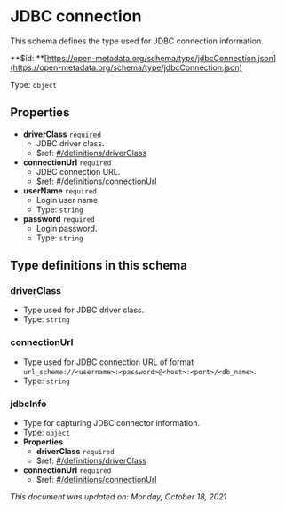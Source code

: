 # JDBC connection

This schema defines the type used for JDBC connection information.

**$id: **[https://open-metadata.org/schema/type/jdbcConnection.json](https://open-metadata.org/schema/type/jdbcConnection.json)

Type: `object`

## Properties
 - **driverClass** `required`
   - JDBC driver class.
   - $ref: [#/definitions/driverClass](#driverclass)
 - **connectionUrl** `required`
   - JDBC connection URL.
   - $ref: [#/definitions/connectionUrl](#connectionurl)
 - **userName** `required`
   - Login user name.
   - Type: `string`
 - **password** `required`
   - Login password.
   - Type: `string`


## Type definitions in this schema
### driverClass

 - Type used for JDBC driver class.
 - Type: `string`


### connectionUrl

 - Type used for JDBC connection URL of format `url_scheme://<username>:<password>@<host>:<port>/<db_name>`.
 - Type: `string`


### jdbcInfo

 - Type for capturing JDBC connector information.
 - Type: `object`
 - **Properties**
   - **driverClass** `required`
   - $ref: [#/definitions/driverClass](#driverclass)
 - **connectionUrl** `required`
   - $ref: [#/definitions/connectionUrl](#connectionurl)

_This document was updated on: Monday, October 18, 2021_